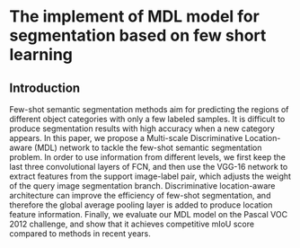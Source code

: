 # The implement of MDL model for segmentation based on few short learning

## Introduction

Few-shot semantic segmentation methods aim for predicting the regions of different object categories with only a few labeled samples. It is difficult to produce segmentation results with high accuracy when a new category appears. In this paper, we propose a Multi-scale Discriminative Location-aware (MDL) network to tackle the few-shot semantic segmentation problem. In order to use information from different levels, we first keep the last three convolutional layers of FCN, and then use the VGG-16 network to extract features from the
support image-label pair, which adjusts the weight of the query image segmentation branch. Discriminative location-aware architecture can improve the efficiency of few-shot segmentation, and therefore the global average pooling layer is added to produce location feature information. Finally, we evaluate our MDL model on the Pascal VOC 2012 challenge, and show that it achieves competitive mIoU score compared to methods in recent years.
